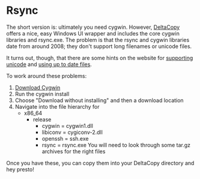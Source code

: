 # Rsync

The short version is: ultimately you need cygwin. However,
[DeltaCopy](http://www.aboutmyip.com/AboutMyXApp/DeltaCopy.jsp) offers a 
nice, easy Windows UI wrapper and includes the core cygwin libraries and
rsync.exe. The problem is that the rsync and cygwin libraries date from around
2008; they don't support long filenames or unicode files.

It turns out, though, that there are some hints on the website for
[supporting unicode](http://www.aboutmyip.com/AboutMyXApp/DisplayFAQ.do?fid=23) and
[using up to date files](http://www.aboutmyip.com/AboutMyXApp/DisplayFAQ.do?fid=12).

To work around these problems:

  1. [Download Cygwin](https://cygwin.com/)
  1. Run the cygwin install
  1. Choose "Download without installing" and then a download location
  1. Navigate into the file hierarchy for
      * x86_64
          * release
              * cygwin = cygwin1.dll
              * libiconv = cygiconv-2.dll
              * openssh = ssh.exe
              * rsync = rsync.exe
     You will need to look through some tar.gz archives for the right files

Once you have these, you can copy them into your DeltaCopy directory and hey presto!
